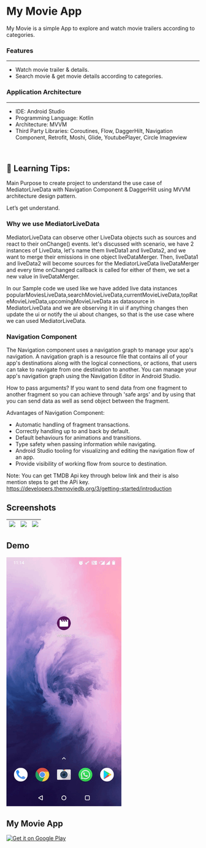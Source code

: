 # My Movie App

My Movie is a simple App to explore and watch movie trailers according to categories.
<br/>

### Features
---
- Watch movie trailer & details.
- Search movie & get movie details according to categories.

### Application Architecture
---
- IDE: Android Studio
- Programming Language: Kotlin
- Architecture: MVVM
- Third Party Libraries: Coroutines, Flow, DaggerHilt, Navigation Component, Retrofit, Moshi, Glide, YoutubePlayer,
  Circle Imageview

<br/>

## 🚀 Learning Tips:
 Main Purpose to create project to understand the use case of MediatorLiveData with Navigation Component & DaggerHilt using MVVM architecture design pattern.

 Let’s get understand.

 ### Why we use MediatorLiveData
 MediatorLiveData can observe other LiveData objects such as sources and react to their onChange() events.
 let's discussed with scenario, we have 2 instances of LiveData, let's name them liveData1 and liveData2, and we want to merge their
 emissions in one object liveDataMerger. Then, liveData1 and liveData2 will become sources for the MediatorLiveData liveDataMerger and
 every time onChanged callback is called for either of them, we set a new value in liveDataMerger.

 In our Sample code we used like we have added live data instances popularMoviesLiveData,searchMovieLiveData,currentMovieLiveData,topRateMovieLiveData,upcomingMovieLiveData as datasource in MediatorLiveData
 and we are observing it in ui if anything changes then update the ui or notify the ui about changes, so that is the use case where we can used MediatorLiveData.

 ### Navigation Component
 The Navigation component uses a navigation graph to manage your app's navigation. A navigation graph is a resource file
 that contains all of your app's destinations along with the logical connections, or actions, that users can take to navigate
 from one destination to another. You can manage your app's navigation graph using the Navigation Editor in Android Studio.

 How to pass arguments?
 If you want to send data from one fragment to another fragment so you can achieve through 'safe args' and by using that you can send data as well 
 as send object between the fragment.

 Advantages of Navigation Component:
 - Automatic handling of fragment transactions.
 - Correctly handling up to and back by default.
 - Default behaviours for animations and transitions.
 - Type safety when passing information while navigating.
 - Android Studio tooling for visualizing and editing the navigation flow of an app.
 - Provide visibility of working flow from source to destination.

 Note: You can get TMDB Api key through below link and their is also mention steps to get the APi key.
 https://developers.themoviedb.org/3/getting-started/introduction

## Screenshots
|<img src="screenshots/screen_1.jpg" width=200/>|<img src="screenshots/screen_2.jpg" width=200/>|<img src="screenshots/screen_3.jpg" width=200/>|
|:----:|:----:|:----:|

## Demo
<img src="demo/demo.gif" width=300/>


<h2>My Movie App</h2>
<p><a href="https://play.google.com/store/apps/details?id=com.mv.movie.app"><img width="150" alt="Get it on Google Play" src="https://camo.githubusercontent.com/ccb26dee92ba45c411e669aae47dcc0706471af7/68747470733a2f2f706c61792e676f6f676c652e636f6d2f696e746c2f656e5f67622f6261646765732f696d616765732f67656e657269632f656e5f62616467655f7765625f67656e657269632e706e67" data-canonical-src="https://play.google.com/intl/en_gb/badges/images/generic/en_badge_web_generic.png" style="max-width:100%;"></a></p>
